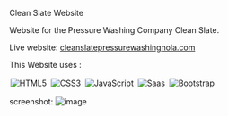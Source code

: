 Clean Slate Website






Website for the Pressure Washing Company Clean Slate. 


Live website:
[cleanslatepressurewashingnola.com](https://cleanslatepressurewashingnola.com/)



This Website uses : 

<div class="center">

<img alt="HTML5" src="https://img.shields.io/badge/HTML5-E34F26?style=for-the-badge&logo=html5&logoColor=white" style="margin:2px;"/>
<img alt="CSS3" src="https://img.shields.io/badge/css3%20-%231572B6.svg?&style=for-the-badge&logo=css3&logoColor=white" style="margin:2px;"/>
<img alt="JavaScript" src="https://img.shields.io/badge/javascript%20-%23323330.svg?&style=for-the-badge&logo=javascript&logoColor=%23F7DF1E" style="margin:2px;"/>
<img alt="Saas" src="https://img.shields.io/badge/Sass-CC6699?style=for-the-badge&logo=sass&logoColor=white" style="margin:2px;"/>
<img alt="Bootstrap" src="https://img.shields.io/badge/bootstrap%20-%23563D7C.svg?&style=for-the-badge&logo=bootstrap&logoColor=white" style="margin:2px;"/>

</div>









screenshot:
![image](https://github.com/arayer143/Clean-Slate-Website/assets/89434892/c1fefca9-7f5d-45c7-8f05-ca27712e5f48)

